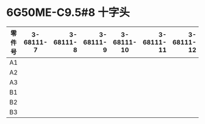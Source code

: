 
# 6G50ME-C9.5#8 十字头  
零件号|3-68111-7|3-68111-8|3-68111-9|3-68111-10|3-68111-11|3-68111-12|
--|:--:|--:|--:|:-----------:|--:|--:|
A1|||
A2|||
A3|||
B1| | |
B2| | |
B3| | |
